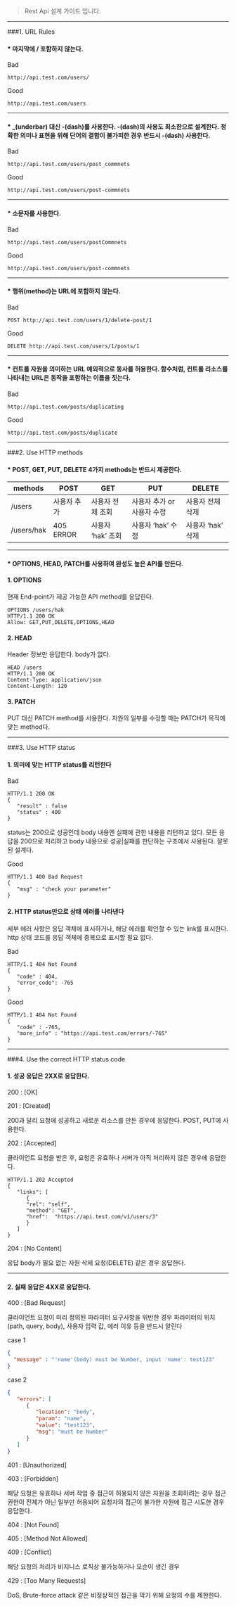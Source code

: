 > Rest Api 설계 가이드 입니다.

***

###1. URL Rules
####  * 마지막에 / 포함하지 않는다.
Bad
````
http://api.test.com/users/
````
Good
````
http://api.test.com/users
````
***

####  *  _(underbar) 대신 -(dash)를 사용한다. -(dash)의 사용도 최소한으로 설계한다. 정확한 의미나 표현을 위해 단어의 결합이 불가피한 경우 반드시 -(dash) 사용한다.
Bad
````
http://api.test.com/users/post_commnets
````
Good
````
http://api.test.com/users/post-commnets
````
***

####  *  소문자를 사용한다.
Bad
````
http://api.test.com/users/postCommnets
````
Good
````
http://api.test.com/users/post-commnets
````
***

####  * 행위(method)는 URL에 포함하지 않는다.
Bad
````
POST http://api.test.com/users/1/delete-post/1
````
Good
````
DELETE http://api.test.com/users/1/posts/1
````
***
####  * 컨트롤 자원을 의미하는 URL 예외적으로 동사를 허용한다. 함수처럼, 컨트롤 리소스를 나타내는 URL은 동작을 포함하는 이름을 짓는다.

Bad
````
http://api.test.com/posts/duplicating
````
Good
````
http://api.test.com/posts/duplicate
````
***

###2. Use HTTP methods
####  *  POST, GET, PUT, DELETE 4가지 methods는 반드시 제공한다.
|methods|POST|GET|PUT|DELETE|
|---|---|---|---|---|
|/users|사용자 추가|사용자 전체 조회|사용자 추가 or 사용자 수정|사용자 전체 삭제|
|/users/hak|405 ERROR|사용자 ‘hak’ 조회|사용자 ‘hak’ 수정|사용자 ‘hak’ 삭제|
***

####  *  OPTIONS, HEAD, PATCH를 사용하여 완성도 높은 API를 만든다.
#### 1. OPTIONS  
현재 End-point가 제공 가능한 API method를 응답한다.
````
OPTIONS /users/hak
HTTP/1.1 200 OK
Allow: GET,PUT,DELETE,OPTIONS,HEAD
````
#### 2. HEAD 
Header 정보만 응답한다. body가 없다.
````
HEAD /users
HTTP/1.1 200 OK
Content-Type: application/json
Content-Length: 120
````
#### 3. PATCH 
PUT 대신 PATCH method를 사용한다. 자원의 일부를 수정할 때는 PATCH가 목적에 맞는 method다.

***

###3. Use HTTP status
#### 1. 의미에 맞는 HTTP status를 리턴한다
Bad
````
HTTP/1.1 200 OK
{
   "result" : false
   "status" : 400
}
````
status는 200으로 성공인데 body 내용엔 실패에 관한 내용을 리턴하고 있다. 모든 응답을 200으로 처리하고 body 내용으로 성공|실패를 판단하는 구조에서 사용된다. 잘못된 설계다.

Good
````
HTTP/1.1 400 Bad Request
{
   "msg" : "check your parameter"
}
````
#### 2. HTTP status만으로 상태 에러를 나타낸다
세부 에러 사항은 응답 객체에 표시하거나, 해당 에러를 확인할 수 있는 link를 표시한다.
http 상태 코드를 응답 객체에 중복으로 표시할 필요 없다.

Bad
````
HTTP/1.1 404 Not Found
{
   "code" : 404,
   "error_code": -765
}
````
Good
````
HTTP/1.1 404 Not Found
{
   "code" : -765,
   "more_info" : "https://api.test.com/errors/-765"
}
````
***

###4. Use the correct HTTP status code
  
#### 1. 성공 응답은 2XX로 응답한다.
200 : [OK]

201 : [Created] 

200과 달리 요청에 성공하고 새로운 리소스를 만든 경우에 응답한다. POST, PUT에 사용한다.

202 : [Accepted]

클라이언트 요청을 받은 후, 요청은 유효하나 서버가 아직 처리하지 않은 경우에 응답한다. 
````
HTTP/1.1 202 Accepted
{
   "links": [
      {
      "rel": "self",
      "method": "GET",
      "href":  "https://api.test.com/v1/users/3"
      }
   ]
}
````
204 : [No Content]

응답 body가 필요 없는 자원 삭제 요청(DELETE) 같은 경우 응답한다.

***

#### 2. 실패 응답은 4XX로 응답한다.
400 : [Bad Request]

클라이언트 요청이 미리 정의된 파라미터 요구사항을 위반한 경우
파라미터의 위치(path, query, body), 사용자 입력 값, 에러 이유 등을 반드시 알린다

case 1
````json
{
  "message" : "'name'(body) must be Number, input 'name': test123"
}
````
case 2
````json
{
   "errors": [
      {
         "location": "body",
         "param": "name",
         "value": "test123",
         "msg": "must be Number"
      }
   ]
}
````
401 : [Unauthorized]

403 : [Forbidden]

해당 요청은 유효하나 서버 작업 중 접근이 허용되지 않은 자원을 조회하려는 경우
접근 권한이 전체가 아닌 일부만 허용되어 요청자의 접근이 불가한 자원에 접근 시도한 경우 응답한다.

404 : [Not Found]

405 : [Method Not Allowed]

409 : [Conflict]

해당 요청의 처리가 비지니스 로직상 불가능하거나 모순이 생긴 경우

429 : [Too Many Requests]

DoS, Brute-force attack 같은 비정상적인 접근을 막기 위해 요청의 수를 제한한다.

